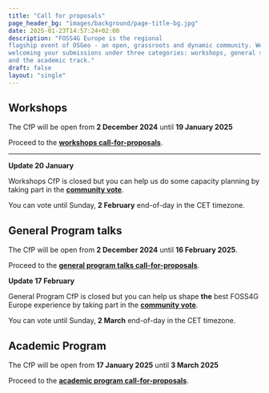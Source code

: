 ```yaml
---
title: "Call for proposals"
page_header_bg: "images/background/page-title-bg.jpg"
date: 2025-01-23T14:57:24+02:00
description: "FOSS4G Europe is the regional
flagship event of OSGeo - an open, grassroots and dynamic community. We are
welcoming your submissions under three categories: workshops, general sessions,
and the academic track."
draft: false
layout: "single"
---
```


## Workshops
The CfP will be open from **2 December 2024** until **19 January 2025**

Proceed to the [**workshops call-for-proposals**](/call-for-proposals/workshops/).

<hr>

**Update 20 January**

Workshops CfP is closed but you can help us do some capacity planning by
taking part in the
[**community vote**](https://talks.osgeo.org/foss4g-europe-2025-workshops/p/voting/signup/).

You can vote until Sunday, **2 February** end-of-day in the CET timezone.

## General Program talks
The CfP will be open from **2 December 2024** until **16 February 2025**.

Proceed to the [**general program talks call-for-proposals**](/call-for-proposals/general-program/).

**Update 17 February**

General Program CfP is closed but you can help us shape **the** best FOSS4G
Europe experience by taking part in the
[**community vote**](https://talks.osgeo.org/foss4g-europe-2025/p/voting/signup/).

You can vote until Sunday, **2 March** end-of-day in the CET timezone.

## Academic Program
The CfP will be open from **17 January 2025** until **3 March 2025**

Proceed to the [**academic program call-for-proposals**](/call-for-proposals/academic-program/).
